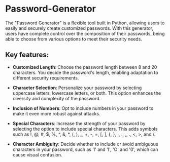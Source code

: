 # Password-Generator
The "Password Generator" is a flexible tool built in Python, allowing users to easily and securely create customized passwords. With this generator, users have complete control over the composition of their passwords, being able to choose from various options to meet their security needs.

## **Key features**:

* **Customized Length**: Choose the password length between 8 and 20 characters. You decide the password's length, enabling adaptation to different security requirements.

* **Character Selection**: Personalize your password by selecting uppercase letters, lowercase letters, or both. This option enhances the diversity and complexity of the password.

* **Inclusion of Numbers**: Opt to include numbers in your password to make it even more robust against attacks.

* **Special Characters**: Increase the strength of your password by selecting the option to include special characters. This adds symbols such as !, @, #, $, %, ^, &, *, (, ), _, +, -, =, [, ], {, }, ;, :, ,, ., <, >, and /.

* **Character Ambiguity**: Decide whether to include or avoid ambiguous characters in your password, such as 'l' and 'I', 'O' and '0', which can cause visual confusion.
